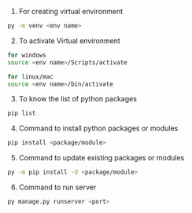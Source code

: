 1. For creating virtual environment
```bash
py -m venv <env name>
```

2. To activate Virtual environment

```bash
for windows
source <env name>/Scripts/activate

for linux/mac
source <env name>/bin/activate
```

3. To know the list of python packages
```bash
pip list
```

4. Command to install python packages or modules
```bash
pip install <package/module>
```

5. Command to update existing packages or modules
```bash
py -m pip install -U <package/module>
```

6. Command to run server
```bash
py manage.py runserver <port>

```

